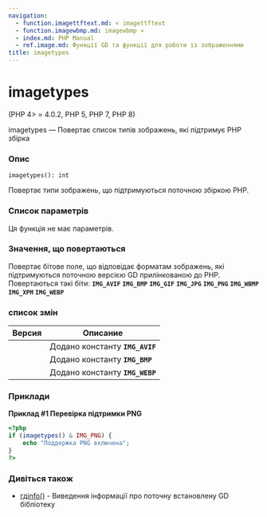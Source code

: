 ```yaml
---
navigation:
  - function.imagettftext.md: « imagettftext
  - function.imagewbmp.md: imagewbmp »
  - index.md: PHP Manual
  - ref.image.md: Функції GD та функції для роботи із зображеннями
title: imagetypes
---
```

# imagetypes

(PHP 4> = 4.0.2, PHP 5, PHP 7, PHP 8)

imagetypes — Повертає список типів зображень, які підтримує PHP збірка

### Опис

```methodsynopsis
imagetypes(): int
```

Повертає типи зображень, що підтримуються поточною збіркою PHP.

### Список параметрів

Ця функція не має параметрів.

### Значення, що повертаються

Повертає бітове поле, що відповідає форматам зображень, які підтримуються поточною версією GD прилінкованою до PHP. Повертаються такі біти: **`IMG_AVIF`** **`IMG_BMP`** **`IMG_GIF`** **`IMG_JPG`** **`IMG_PNG`** **`IMG_WBMP`** **`IMG_XPM`** **`IMG_WEBP`**

### список змін

| Версия | Описание |
| --- | --- |
|  | Додано константу **`IMG_AVIF`** |
|  | Додано константу **`IMG_BMP`** |
|  | Додано константу **`IMG_WEBP`** |

### Приклади

**Приклад #1 Перевірка підтримки PNG**

```php
<?php
if (imagetypes() & IMG_PNG) {
    echo "Поддержка PNG включена";
}
?>
```

### Дивіться також

-   [гдinfo()](function.gd-info.md) - Виведення інформації про поточну встановлену GD бібліотеку
